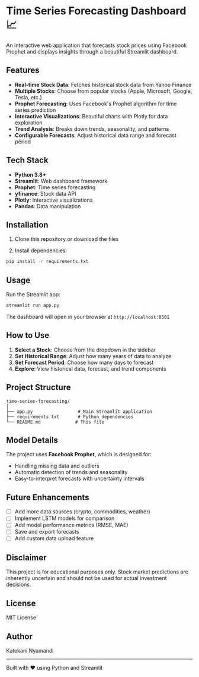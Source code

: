 # Time Series Forecasting Dashboard 📈

An interactive web application that forecasts stock prices using Facebook Prophet and displays insights through a beautiful Streamlit dashboard.

## Features

- **Real-time Stock Data**: Fetches historical stock data from Yahoo Finance
- **Multiple Stocks**: Choose from popular stocks (Apple, Microsoft, Google, Tesla, etc.)
- **Prophet Forecasting**: Uses Facebook's Prophet algorithm for time series prediction
- **Interactive Visualizations**: Beautiful charts with Plotly for data exploration
- **Trend Analysis**: Breaks down trends, seasonality, and patterns
- **Configurable Forecasts**: Adjust historical data range and forecast period

## Tech Stack

- **Python 3.8+**
- **Streamlit**: Web dashboard framework
- **Prophet**: Time series forecasting
- **yfinance**: Stock data API
- **Plotly**: Interactive visualizations
- **Pandas**: Data manipulation

## Installation

1. Clone this repository or download the files

2. Install dependencies:

```bash
pip install -r requirements.txt
```

## Usage

Run the Streamlit app:

```bash
streamlit run app.py
```

The dashboard will open in your browser at `http://localhost:8501`

## How to Use

1. **Select a Stock**: Choose from the dropdown in the sidebar
2. **Set Historical Range**: Adjust how many years of data to analyze
3. **Set Forecast Period**: Choose how many days to forecast
4. **Explore**: View historical data, forecast, and trend components

## Project Structure

```
time-series-forecasting/
│
├── app.py                 # Main Streamlit application
├── requirements.txt       # Python dependencies
└── README.md             # This file
```

## Model Details

The project uses **Facebook Prophet**, which is designed for:

- Handling missing data and outliers
- Automatic detection of trends and seasonality
- Easy-to-interpret forecasts with uncertainty intervals


## Future Enhancements

- [ ] Add more data sources (crypto, commodities, weather)
- [ ] Implement LSTM models for comparison
- [ ] Add model performance metrics (RMSE, MAE)
- [ ] Save and export forecasts
- [ ] Add custom data upload feature

## Disclaimer

This project is for educational purposes only. Stock market predictions are inherently uncertain and should not be used for actual investment decisions.

## License

MIT License

## Author

Katekani Nyamandi

---

Built with ❤️ using Python and Streamlit

